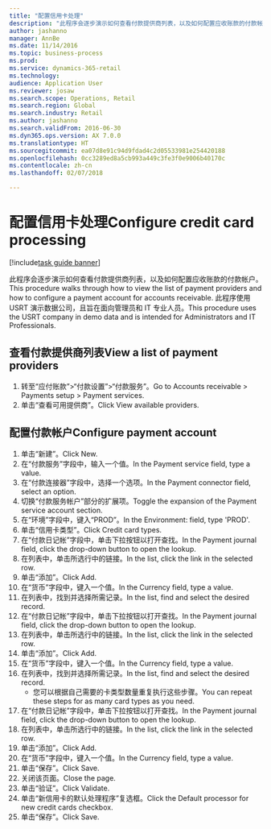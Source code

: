```yaml
--- 
title: "配置信用卡处理"
description: "此程序会逐步演示如何查看付款提供商列表，以及如何配置应收账款的付款帐户。"
author: jashanno
manager: AnnBe
ms.date: 11/14/2016
ms.topic: business-process
ms.prod: 
ms.service: dynamics-365-retail
ms.technology: 
audience: Application User
ms.reviewer: josaw
ms.search.scope: Operations, Retail
ms.search.region: Global
ms.search.industry: Retail
ms.author: jashanno
ms.search.validFrom: 2016-06-30
ms.dyn365.ops.version: AX 7.0.0
ms.translationtype: HT
ms.sourcegitcommit: ea07d8e91c94d9fdad4c2d05533981e254420188
ms.openlocfilehash: 0cc3289ed8a5cb993a449c3fe3f0e9006b40170c
ms.contentlocale: zh-cn
ms.lasthandoff: 02/07/2018

---
```

# <a name="configure-credit-card-processing"></a><span data-ttu-id="00015-103">配置信用卡处理</span><span class="sxs-lookup"><span data-stu-id="00015-103">Configure credit card processing</span></span>

[!include[task guide banner](../includes/task-guide-banner.md)]

<span data-ttu-id="00015-104">此程序会逐步演示如何查看付款提供商列表，以及如何配置应收账款的付款帐户。</span><span class="sxs-lookup"><span data-stu-id="00015-104">This procedure walks through how to view the list of payment providers and how to configure a payment account for accounts receivable.</span></span> <span data-ttu-id="00015-105">此程序使用 USRT 演示数据公司，且旨在面向管理员和 IT 专业人员。</span><span class="sxs-lookup"><span data-stu-id="00015-105">This procedure uses the USRT company in demo data and is intended for Administrators and IT Professionals.</span></span>


## <a name="view-a-list-of-payment-providers"></a><span data-ttu-id="00015-106">查看付款提供商列表</span><span class="sxs-lookup"><span data-stu-id="00015-106">View a list of payment providers</span></span>
1. <span data-ttu-id="00015-107">转至“应付账款”>“付款设置”>“付款服务”。</span><span class="sxs-lookup"><span data-stu-id="00015-107">Go to Accounts receivable > Payments setup > Payment services.</span></span>
2. <span data-ttu-id="00015-108">单击“查看可用提供商”。</span><span class="sxs-lookup"><span data-stu-id="00015-108">Click View available providers.</span></span>

## <a name="configure-payment-account"></a><span data-ttu-id="00015-109">配置付款帐户</span><span class="sxs-lookup"><span data-stu-id="00015-109">Configure payment account</span></span>
1. <span data-ttu-id="00015-110">单击“新建”。</span><span class="sxs-lookup"><span data-stu-id="00015-110">Click New.</span></span>
2. <span data-ttu-id="00015-111">在“付款服务”字段中，输入一个值。</span><span class="sxs-lookup"><span data-stu-id="00015-111">In the Payment service field, type a value.</span></span>
3. <span data-ttu-id="00015-112">在“付款连接器”字段中，选择一个选项。</span><span class="sxs-lookup"><span data-stu-id="00015-112">In the Payment connector field, select an option.</span></span>
4. <span data-ttu-id="00015-113">切换“付款服务帐户”部分的扩展项。</span><span class="sxs-lookup"><span data-stu-id="00015-113">Toggle the expansion of the Payment service account section.</span></span>
5. <span data-ttu-id="00015-114">在“环境”字段中，键入“PROD”。</span><span class="sxs-lookup"><span data-stu-id="00015-114">In the Environment: field, type 'PROD'.</span></span>
6. <span data-ttu-id="00015-115">单击“信用卡类型”。</span><span class="sxs-lookup"><span data-stu-id="00015-115">Click Credit card types.</span></span>
7. <span data-ttu-id="00015-116">在“付款日记帐”字段中，单击下拉按钮以打开查找。</span><span class="sxs-lookup"><span data-stu-id="00015-116">In the Payment journal field, click the drop-down button to open the lookup.</span></span>
8. <span data-ttu-id="00015-117">在列表中，单击所选行中的链接。</span><span class="sxs-lookup"><span data-stu-id="00015-117">In the list, click the link in the selected row.</span></span>
9. <span data-ttu-id="00015-118">单击“添加”。</span><span class="sxs-lookup"><span data-stu-id="00015-118">Click Add.</span></span>
10. <span data-ttu-id="00015-119">在“货币”字段中，键入一个值。</span><span class="sxs-lookup"><span data-stu-id="00015-119">In the Currency field, type a value.</span></span>
11. <span data-ttu-id="00015-120">在列表中，找到并选择所需记录。</span><span class="sxs-lookup"><span data-stu-id="00015-120">In the list, find and select the desired record.</span></span>
12. <span data-ttu-id="00015-121">在“付款日记帐”字段中，单击下拉按钮以打开查找。</span><span class="sxs-lookup"><span data-stu-id="00015-121">In the Payment journal field, click the drop-down button to open the lookup.</span></span>
13. <span data-ttu-id="00015-122">在列表中，单击所选行中的链接。</span><span class="sxs-lookup"><span data-stu-id="00015-122">In the list, click the link in the selected row.</span></span>
14. <span data-ttu-id="00015-123">单击“添加”。</span><span class="sxs-lookup"><span data-stu-id="00015-123">Click Add.</span></span>
15. <span data-ttu-id="00015-124">在“货币”字段中，键入一个值。</span><span class="sxs-lookup"><span data-stu-id="00015-124">In the Currency field, type a value.</span></span>
16. <span data-ttu-id="00015-125">在列表中，找到并选择所需记录。</span><span class="sxs-lookup"><span data-stu-id="00015-125">In the list, find and select the desired record.</span></span>
    * <span data-ttu-id="00015-126">您可以根据自己需要的卡类型数量重复执行这些步骤。</span><span class="sxs-lookup"><span data-stu-id="00015-126">You can repeat these steps for as many card types as you need.</span></span>  
17. <span data-ttu-id="00015-127">在“付款日记帐”字段中，单击下拉按钮以打开查找。</span><span class="sxs-lookup"><span data-stu-id="00015-127">In the Payment journal field, click the drop-down button to open the lookup.</span></span>
18. <span data-ttu-id="00015-128">在列表中，单击所选行中的链接。</span><span class="sxs-lookup"><span data-stu-id="00015-128">In the list, click the link in the selected row.</span></span>
19. <span data-ttu-id="00015-129">单击“添加”。</span><span class="sxs-lookup"><span data-stu-id="00015-129">Click Add.</span></span>
20. <span data-ttu-id="00015-130">在“货币”字段中，键入一个值。</span><span class="sxs-lookup"><span data-stu-id="00015-130">In the Currency field, type a value.</span></span>
21. <span data-ttu-id="00015-131">单击“保存”。</span><span class="sxs-lookup"><span data-stu-id="00015-131">Click Save.</span></span>
22. <span data-ttu-id="00015-132">关闭该页面。</span><span class="sxs-lookup"><span data-stu-id="00015-132">Close the page.</span></span>
23. <span data-ttu-id="00015-133">单击“验证”。</span><span class="sxs-lookup"><span data-stu-id="00015-133">Click Validate.</span></span>
24. <span data-ttu-id="00015-134">单击“新信用卡的默认处理程序”复选框。</span><span class="sxs-lookup"><span data-stu-id="00015-134">Click the Default processor for new credit cards checkbox.</span></span>
25. <span data-ttu-id="00015-135">单击“保存”。</span><span class="sxs-lookup"><span data-stu-id="00015-135">Click Save.</span></span>


